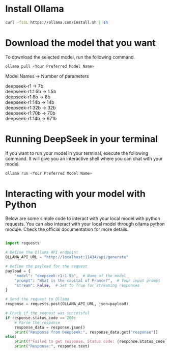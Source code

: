 # Install Ollama

```bash
curl -fsSL https://ollama.com/install.sh | sh
```

# Download the model that you want

To download the selected model, run the following command.

```bash
ollama pull <Your Preferred Model Name>
```

Model Names -> Number of parameters

deepseek-r1 -> 7b \
deepseek-r1:1.5b -> 1.5b \
deepseek-r1:8b -> 8b \
deepseek-r1:14b -> 14b \
deepseek-r1:32b -> 32b \
deepseek-r1:70b -> 70b \
deepseek-r1:14b -> 671b

# Running DeepSeek in your terminal

If you want to run your model in your terminal, execute the following command. It will give you an interactive shell where you can chat with your model.

```bash
ollama run <Your Preferred Model Name>
```

# Interacting with your model with Python

Below are some simple code to interact with your local model with python requests. You can also interact with your local model through ollama python module. Check the official documentation for more details.

```python

import requests

# Define the Ollama API endpoint
OLLAMA_API_URL = "http://localhost:11434/api/generate"

# Define the payload for the request
payload = {
    "model": "deepseek-r1:1.5b",  # Name of the model
    "prompt": "What is the capital of France?",  # Your input prompt
    "stream": False,  # Set to True for streaming responses
}

# Send the request to Ollama
response = requests.post(OLLAMA_API_URL, json=payload)

# Check if the request was successful
if response.status_code == 200:
    # Parse the response
    response_data = response.json()
    print("Response from DeepSeek:", response_data.get("response"))
else:
    print(f"Failed to get response. Status code: {response.status_code}")
    print("Response:", response.text)

```
